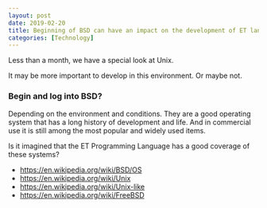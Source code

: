 ```yaml
---
layout: post
date: 2019-02-20
title: Beginning of BSD can have an impact on the development of ET language?
categories: [Technology]
---
```


Less than a month, we have a special look at Unix.

It may be more important to develop in this environment.
Or maybe not.

### Begin and log into BSD?

Depending on the environment and conditions.
They are a good operating system that has a long history of development and life.
And in commercial use it is still among the most popular and widely used items.


Is it imagined that the ET Programming Language has a good coverage of these systems?

- https://en.wikipedia.org/wiki/BSD/OS
- https://en.wikipedia.org/wiki/Unix
- https://en.wikipedia.org/wiki/Unix-like
- https://en.wikipedia.org/wiki/FreeBSD
